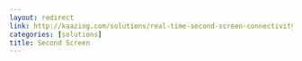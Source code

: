 ```yaml
---
layout: redirect
link: http://kaazing.com/solutions/real-time-second-screen-connectivity
categories: [solutions]
title: Second Screen
---
```

